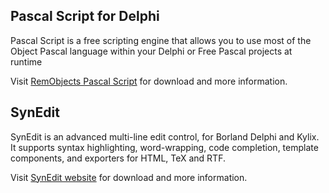 Pascal Script for Delphi
-

Pascal Script is a free scripting engine that allows you to use most of the Object Pascal language within your Delphi or Free Pascal projects at runtime

Visit [RemObjects Pascal Script](http://www.remobjects.com/ps.aspx) for download and more information.

SynEdit
-

SynEdit is an advanced multi-line edit control, for Borland Delphi and Kylix. It supports syntax highlighting, word-wrapping, code completion, template components, and exporters for HTML, TeX and RTF.

Visit [SynEdit website](synedit.sourceforge.net) for download and more information.
